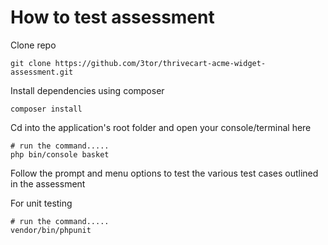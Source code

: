 How to test assessment
============

Clone repo

    git clone https://github.com/3tor/thrivecart-acme-widget-assessment.git


Install dependencies using composer

    composer install

Cd into the application's root folder and open your console/terminal here

    # run the command.....
    php bin/console basket

Follow the prompt and menu options to test the various test cases outlined in the assessment

For unit testing

    # run the command.....
    vendor/bin/phpunit

